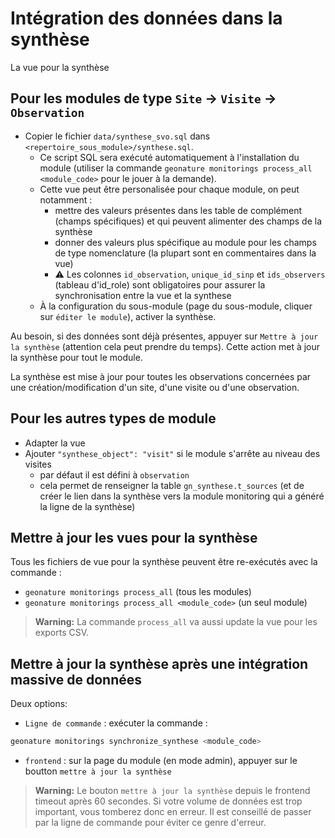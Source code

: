 # Intégration des données dans la synthèse

La vue pour la synthèse

## Pour les modules de type `Site` -> `Visite` -> `Observation`

* Copier le fichier `data/synthese_svo.sql` dans
    `<repertoire_sous_module>/synthese.sql`.
    * Ce script SQL sera exécuté automatiquement à l\'installation du
        module (utiliser la commande `geonature monitorings process_all <module_code>` pour le jouer
        à la demande).
    * Cette vue peut être personalisée pour chaque module, on peut
        notamment :
        * mettre des valeurs présentes dans les table de complément
            (champs spécifiques) et qui peuvent alimenter des champs de
            la synthèse
        * donner des valeurs plus spécifique au module pour les champs
            de type nomenclature (la plupart sont en commentaires dans
            la vue)
        * :warning: Les colonnes `id_observation`, `unique_id_sinp` et `ids_observers` (tableau d'id_role) sont obligatoires pour assurer la synchronisation entre la vue et la synthese
    * À la configuration du sous-module (page du sous-module, cliquer
        sur `éditer le module`), activer la synthèse.

Au besoin, si des données sont déjà présentes, appuyer sur
`Mettre à jour la synthèse` (attention cela peut prendre du temps).
Cette action met à jour la synthèse pour tout le module.

La synthèse est mise à jour pour toutes les observations concernées par
une création/modification d\'un site, d\'une visite ou d\'une
observation.

## Pour les autres types de module

* Adapter la vue
* Ajouter `"synthese_object": "visit"` si le module s\'arrête au
    niveau des visites
    * par défaut il est défini à `observation`
    * cela permet de renseigner la table `gn_synthese.t_sources` (et
        de créer le lien dans la synthèse vers la module monitoring qui
        a généré la ligne de la synthèse)

## Mettre à jour les vues pour la synthèse

Tous les fichiers de vue pour la synthèse peuvent être re-exécutés avec la commande :

- `geonature monitorings process_all` (tous les modules)
- `geonature monitorings process_all <module_code>` (un seul module)

> **Warning:** La commande `process_all` va aussi update la vue pour les exports CSV.


## Mettre à jour la synthèse après une intégration massive de données

Deux options:

* `Ligne de commande` : exécuter la commande :
```sh
geonature monitorings synchronize_synthese <module_code>
```

* `frontend` : sur la page du module (en mode admin),
    appuyer sur le boutton `mettre à jour la synthèse`
    
> **Warning:** Le bouton `mettre à jour la synthèse` depuis le frontend timeout après 60 secondes. Si votre volume de données est trop important, vous tomberez donc en erreur. Il est conseillé de passer par la ligne de commande pour éviter ce genre d'erreur.
